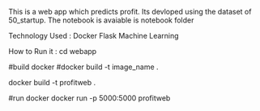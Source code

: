 This is a web app which predicts profit.
Its devloped using the dataset of 50_startup.
The notebook is avaiable is notebook folder

Technology Used : 
Docker
Flask
Machine Learning


How to Run it :
cd webapp 

#build docker 
#docker build  -t image_name .

docker build -t profitweb .

#run docker
docker run -p 5000:5000 profitweb

